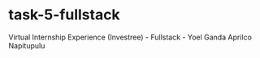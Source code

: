 # task-5-fullstack
Virtual Internship Experience (Investree) - Fullstack - Yoel Ganda Aprilco Napitupulu
